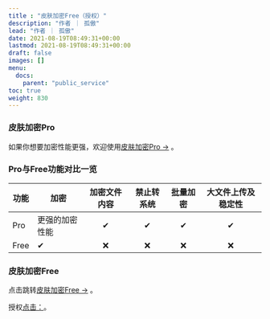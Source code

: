 ```yaml
---
title : "皮肤加密Free（授权）"
description: "作者 ｜ 孤傲"
lead: "作者 ｜ 孤傲"
date: 2021-08-19T08:49:31+00:00
lastmod: 2021-08-19T08:49:31+00:00
draft: false 
images: []
menu:
  docs:
    parent: "public_service"
toc: true
weight: 830
---
```


### 皮肤加密Pro

如果你想要加密性能更强，欢迎使用[皮肤加密Pro →](https://skin.gushao.club/docs/extra_service/skinencryptpro/) 。

### Pro与Free功能对比一览

| 功能 |     加密    | 加密文件内容 | 禁止转系统 | 批量加密 | 大文件上传及稳定性 |
| --- | -------------  |:--:|:--:|:--:|:--:|
| Pro |   更强的加密性能 | ✔ | ✔ | ✔ | ✔ |
| Free |   ✔ | ❌ | ❌ | ❌ | ❌ |

### 皮肤加密Free

点击跳转[皮肤加密Free →](https://skin-api-sq.gushao.club/en) 。

授权[点击：](https://skin.gushao.club/docs/public_service/)。
